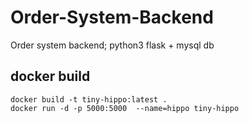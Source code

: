 # Order-System-Backend
Order system backend; python3 flask + mysql db

## docker build

```
docker build -t tiny-hippo:latest .
docker run -d -p 5000:5000  --name=hippo tiny-hippo 
```